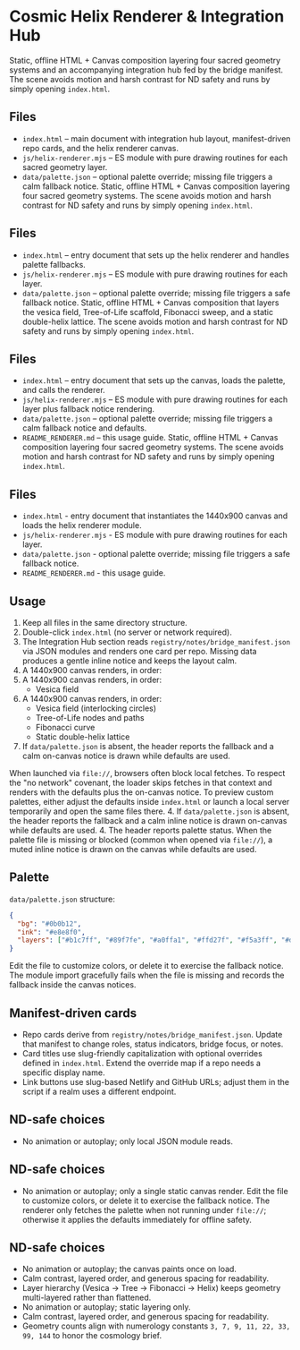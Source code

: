 # Cosmic Helix Renderer & Integration Hub

Static, offline HTML + Canvas composition layering four sacred geometry systems and an accompanying integration hub fed by the bridge manifest. The scene avoids motion and harsh contrast for ND safety and runs by simply opening `index.html`.

## Files
- `index.html` – main document with integration hub layout, manifest-driven repo cards, and the helix renderer canvas.
- `js/helix-renderer.mjs` – ES module with pure drawing routines for each sacred geometry layer.
- `data/palette.json` – optional palette override; missing file triggers a calm fallback notice.
Static, offline HTML + Canvas composition layering four sacred geometry systems. The scene avoids motion and harsh contrast for
ND safety and runs by simply opening `index.html`.

## Files
- `index.html` – entry document that sets up the helix renderer and handles palette fallbacks.
- `js/helix-renderer.mjs` – ES module with pure drawing routines for each layer.
- `data/palette.json` – optional palette override; missing file triggers a safe fallback notice.
Static, offline HTML + Canvas composition that layers the vesica field, Tree-of-Life scaffold, Fibonacci sweep, and a static double-helix lattice. The scene avoids motion and harsh contrast for ND safety and runs by simply opening `index.html`.

## Files
- `index.html` – entry document that sets up the canvas, loads the palette, and calls the renderer.
- `js/helix-renderer.mjs` – ES module with pure drawing routines for each layer plus fallback notice rendering.
- `data/palette.json` – optional palette override; missing file triggers a calm fallback notice and defaults.
- `README_RENDERER.md` – this usage guide.
Static, offline HTML + Canvas composition layering four sacred geometry systems. The scene avoids motion and harsh contrast for
ND safety and runs by simply opening `index.html`.

## Files
- `index.html` - entry document that instantiates the 1440x900 canvas and loads the helix renderer module.
- `js/helix-renderer.mjs` - ES module with pure drawing routines for each layer.
- `data/palette.json` - optional palette override; missing file triggers a safe fallback notice.
- `README_RENDERER.md` - this usage guide.

## Usage
1. Keep all files in the same directory structure.
2. Double-click `index.html` (no server or network required).
3. The Integration Hub section reads `registry/notes/bridge_manifest.json` via JSON modules and renders one card per repo. Missing data produces a gentle inline notice and keeps the layout calm.
4. A 1440x900 canvas renders, in order:
3. A 1440x900 canvas renders, in order:
   - Vesica field
3. A 1440x900 canvas renders, in order:
   - Vesica field (interlocking circles)
   - Tree-of-Life nodes and paths
   - Fibonacci curve
   - Static double-helix lattice
4. If `data/palette.json` is absent, the header reports the fallback and a calm on-canvas notice is drawn while defaults are used.

When launched via `file://`, browsers often block local fetches. To respect the "no network" covenant, the loader skips fetches
in that context and renders with the defaults plus the on-canvas notice. To preview custom palettes, either adjust the defaults
inside `index.html` or launch a local server temporarily and open the same files there.
4. If `data/palette.json` is absent, the header reports the fallback and a calm inline notice is drawn on-canvas while defaults
are used.
4. The header reports palette status. When the palette file is missing or blocked (common when opened via `file://`), a muted inline notice is drawn on the canvas while defaults are used.

## Palette
`data/palette.json` structure:

```json
{
  "bg": "#0b0b12",
  "ink": "#e8e8f0",
  "layers": ["#b1c7ff", "#89f7fe", "#a0ffa1", "#ffd27f", "#f5a3ff", "#d0d0e6"]
}
```

Edit the file to customize colors, or delete it to exercise the fallback notice. The module import gracefully fails when the file is missing and records the fallback inside the canvas notices.

## Manifest-driven cards
- Repo cards derive from `registry/notes/bridge_manifest.json`. Update that manifest to change roles, status indicators, bridge focus, or notes.
- Card titles use slug-friendly capitalization with optional overrides defined in `index.html`. Extend the override map if a repo needs a specific display name.
- Link buttons use slug-based Netlify and GitHub URLs; adjust them in the script if a realm uses a different endpoint.

## ND-safe choices
- No animation or autoplay; only local JSON module reads.
## ND-safe choices
- No animation or autoplay; only a single static canvas render.
Edit the file to customize colors, or delete it to exercise the fallback notice. The renderer only fetches the palette when not running under `file://`; otherwise it applies the defaults immediately for offline safety.

## ND-safe choices
- No animation or autoplay; the canvas paints once on load.
- Calm contrast, layered order, and generous spacing for readability.
- Layer hierarchy (Vesica -> Tree -> Fibonacci -> Helix) keeps geometry multi-layered rather than flattened.
- No animation or autoplay; static layering only.
- Calm contrast, layered order, and generous spacing for readability.
- Geometry counts align with numerology constants `3, 7, 9, 11, 22, 33, 99, 144` to honor the cosmology brief.
